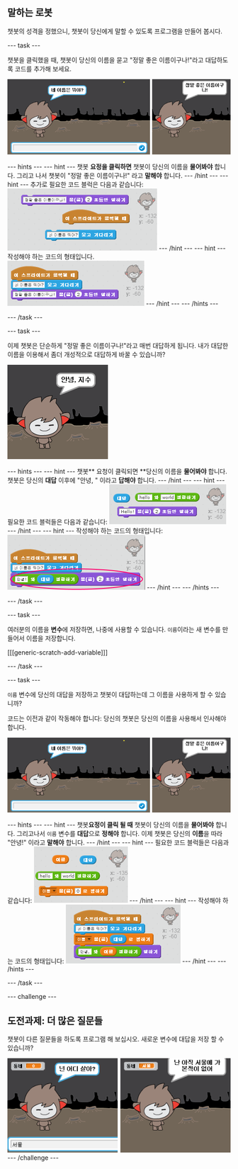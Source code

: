 ## 말하는 로봇

챗봇의 성격을 정했으니, 챗봇이 당신에게 말할 수 있도록 프로그램을 만들어 봅시다.

\--- task \---

챗봇을 클릭했을 때, 챗봇이 당신의 이름을 묻고 "정말 좋은 이름이구나!"라고 대답하도록 코드를 추가해 보세요.

![ChatBot 응답 테스트](images/chatbot-ask-test.png)

\--- hints \--- \--- hint \--- 챗봇 **요정을 클릭하면** 챗봇이 당신의 이름을 **물어봐야** 합니다. 그리고 나서 챗봇이 "정말 좋은 이름이구나!" 라고 **말해야** 합니다. \--- /hint \--- \--- hint \--- 추가로 필요한 코드 블럭은 다음과 같습니다: ![Blocks for a ChatBot reply](images/chatbot-ask-blocks.png) \--- /hint \--- \--- hint \--- 작성해야 하는 코드의 형태입니다. ![Code for a ChatBot reply](images/chatbot-ask-code.png) \--- /hint \--- \--- /hints \---

\--- /task \---

\--- task \---

이제 챗봇은 단순하게 "정말 좋은 이름이구나!"라고 매번 대답하게 됩니다. 내가 대답한 이름을 이용해서 좀더 개성적으로 대답하게 바꿀 수 있습니까?

![개별화된 답변 테스트](images/chatbot-answer-test.png)

\--- hints \--- \--- hint \--- 챗봇** 요청이 클릭되면 **당신의 이름을 **물어봐야** 합니다. 챗봇은 당신의 **대답** 이후에 "안녕, " 이라고 **답해야** 합니다. \--- /hint \--- \--- hint \--- 필요한 코드 블럭들은 다음과 같습니다: ![Blocks for a personalised reply](images/chatbot-answer-blocks.png) \--- /hint \--- \--- hint \--- 작성해야 하는 코드의 형태입니다: ![Code for a personalised reply](images/chatbot-answer-code.png) \--- /hint \--- \--- /hints \---

\--- /task \---

\--- task \---

여러분의 이름을 **변수**에 저장하면, 나중에 사용할 수 있습니다. `이름`이라는 새 변수를 만들어서 이름을 저장합니다.

[[[generic-scratch-add-variable]]]

\--- /task \---

\--- task \---

`이름` 변수에 당신의 대답을 저장하고 챗봇이 대답하는데 그 이름을 사용하게 할 수 있습니까?

코드는 이전과 같이 작동해야 합니다: 당신의 챗봇은 당신의 이름을 사용해서 인사해야 합니다.

!['이름'변수 테스트하기](images/chatbot-ask-test.png)

\--- hints \--- \--- hint \--- 챗봇**요정이 클릭 될 때** 챗봇이 당신의 이름을 **물어봐야** 합니다. 그리고나서 `이름` 변수를 **대답**으로 **정해야** 합니다. 이제 챗봇은 당신의 **이름**을 따라 "안녕!" 이라고 **말해야** 합니다. \--- /hint \--- \--- hint \--- 필요한 코드 블럭들은 다음과 같습니다: ![Blocks for a 'name' variable](images/chatbot-variable-blocks.png) \--- /hint \--- \--- hint \--- 작성해야 하는 코드의 형태입니다: ![Code for a 'name' variable](images/chatbot-variable-code.png) \--- /hint \--- \--- /hints \---

\--- /task \---

\--- challenge \---

## 도전과제: 더 많은 질문들

챗봇이 다른 질문들을 하도록 프로그램 해 보십시오. 새로운 변수에 대답을 저장 할 수 있습니까?

![궁금한 것이 더 있습니까?](images/chatbot-question.png) \--- /challenge \---